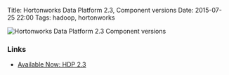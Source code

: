 Title: Hortonworks Data Platform 2.3, Component versions
Date: 2015-07-25 22:00
Tags: hadoop, hortonworks

![Hortonworks Data Platform 2.3 Component versions](/images/hortonworks-2.3-versions.png)

### Links

- [Available Now: HDP 2.3](http://hortonworks.com/blog/available-now-hdp-2-3/)
